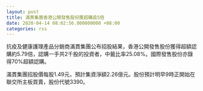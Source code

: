 ```yaml
---
layout: post
title: 滿貫集團香港公開發售股份獲超購逾5倍
date: 2020-04-14 08:02:56.000000000 +08:00
categories: rss
---
```


抗疫及健康護理產品分銷商滿貫集團公布招股結果，香港公開發售股份獲得超額認購約5.79倍，認購一手共2千股的投資者，中籤比率25.08%。國際發售股份亦錄得70%超額認購。

滿貫集團招股價每股1.49元，預計集資淨額2.26億元。股份預計明早9時正開始在聯交所主板買賣，股份代號3390。
